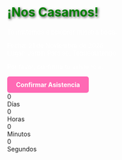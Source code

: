 <DOCTYPE html>
<html lang="es">
<head>
    <meta charset="UTF-8">
    <meta name="viewport" content="width=device-width, initial-scale=1.0">
    <title>Invitación de Boda</title>
    <style>
        body {
            background-image: url('Foto_sanpedro.jpeg'); /* Ruta corregida */
            background-size: cover; /* Asegura que la imagen cubra toda la pantalla */
            background-position: center; /* Centra la imagen */
            background-repeat: no-repeat; /* Evita repeticiones */
            height: 100vh; /* Altura completa de la ventana */
            margin: 0; /* Elimina márgenes */
        }
        h1 {
            color: green;
            text-shadow: 2px 2px 5px rgba(0, 0, 0, 0.7); /* Sombra para destacar texto */
        }
        p, .date, a {
            color: white;
        }
        a.button {
            display: inline-block;
            background-color: #FF69B4;
            color: white;
            padding: 10px 20px;
            text-decoration: none;
            border-radius: 5px;
            font-weight: bold;
        }
    </style>
</head>
<body>
    <h1>¡Nos Casamos!</h1>
    <p>Te invitamos a celebrar nuestra boda.</p>
    <div class="date">Fecha: 21 de Noviembre de 2026</div>
    <div class="date">Lugar: Jardín Paraíso, Tequequitengo</div>
    <p>Por favor, confirma tu asistencia:</p>
    <a href="#" class="button">Confirmar Asistencia</a>
    <div id="countdown">
        <div class="time">
            <div class="number" id="days">0</div>
            <div class="label">Días</div>
        </div>
        <div class="time">
            <div class="number" id="hours">0</div>
            <div class="label">Horas</div>
        </div>
        <div class="time">
            <div class="number" id="minutes">0</div>
            <div class="label">Minutos</div>
        </div>
        <div class="time">
            <div class="number" id="seconds">0</div>
            <div class="label">Segundos</div>
        </div>
    </div>
    <script>
        const weddingDate = new Date("2026-11-21T16:00:00").getTime(); 
        function updateCountdown() {
            const now = new Date().getTime();
            const timeLeft = weddingDate - now;

            if (timeLeft > 0) {
                const days = Math.floor(timeLeft / (1000 * 60 * 60 * 24));
                const hours = Math.floor((timeLeft % (1000 * 60 * 60 )) / (1000 * 60 * 60));
                const minutes = Math.floor((timeLeft % (1000 * 60 * 60)) / (1000 * 60));
                const seconds = Math.floor((timeLeft % (1000 * 60)) / 1000);

                document.getElementById("days").innerText = days;
                document.getElementById("hours").innerText = hours;
                document.getElementById("minutes").innerText = minutes;
                document.getElementById("seconds").innerText = seconds;
            } else {
                document.getElementById("countdown").innerHTML = "<h2>¡Hoy es el gran día!</h2>";
            }
        }

        setInterval(updateCountdown, 1000);
    </script>
</body>
</html>
